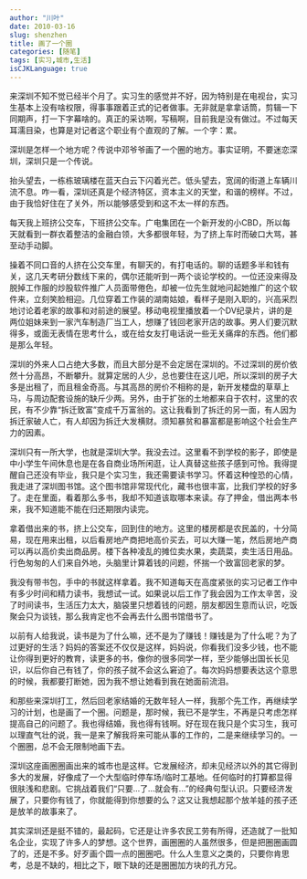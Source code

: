 ```yaml
---
author: "川叶"
date: 2010-03-16
slug: shenzhen
title: 画了一个圈
categories: [随笔]
tags: [实习,城市,生活]
isCJKLanguage: true
---
```


来深圳不知不觉已经半个月了。实习生的感觉并不好，因为特别是在电视台，实习生基本上没有啥权限，得事事跟着正式的记者做事。无非就是拿拿话筒，剪辑一下同期声，打一下字幕啥的。真正的采访啊，写稿啊，目前我是没有做过。不过每天耳濡目染，也算是对记者这个职业有个直观的了解。一个字：累。

深圳是怎样一个地方呢？传说中邓爷爷画了一个圈的地方。事实证明，不要迷恋深圳，深圳只是一个传说。

<!--more-->

抬头望去，一栋栋玻璃楼在蓝天白云下闪着光芒。低头望去，宽阔的街道上车辆川流不息。咋一看，深圳还真是个经济特区，资本主义的天堂，和谐的榜样。不过，由于我恰好住在了关外，所以能够感受到和这不太一样的东西。

每天我上班挤公交车，下班挤公交车。广电集团在一个新开发的小CBD，所以每天就看到一群衣着整洁的金融白领，大多都很年轻，为了挤上车时而破口大骂，甚至动手动脚。

操着不同口音的人挤在公交车里，有聊天的，有打电话的。聊的话题多半和钱有关，这几天考研分数线下来的，偶尔还能听到一两个谈论学校的。一位还没来得及脱掉工作服的炒股软件推广人员面带倦色，却被一位先生就地问起她推广的这个软件来，立刻笑脸相迎。几位穿着工作装的湖南姑娘，看样子是刚入职的，兴高采烈地讨论着老家的故事和对前途的展望。移动电视里播放着一个DV纪录片，讲的是两位姐妹来到一家汽车制造厂当工人，想赚了钱回老家开店的故事。男人们要沉默得多，或面无表情在思考什么，或在给女友打电话说一些无关痛痒的东西。他们都是那么年轻。

深圳的外来人口占绝大多数，而且大部分是不会定居在深圳的。不过深圳的房价依然十分高昂，不断攀升。就算定居的人少，总也要住在这儿吧，所以深圳的房子大多是出租了，而且租金奇高。与其高昂的房价不相称的是，新开发楼盘的草草上马，与周边配套设施的缺斤少两。另外，由于扩张的土地都来自于农村，这里的农民，有不少靠“拆迁致富”变成千万富翁的。这让我看到了拆迁的另一面，有人因为拆迁家破人亡，有人却因为拆迁大发横财。须知暴贫和暴富都是影响这个社会生产力的因素。

深圳只有一所大学，也就是深圳大学。我没去过。这里看不到学校的影子，即使是中小学生午间休息也是在各自商业场所闲逛，让人真替这些孩子感到可怜。我得提醒自己还没有毕业，我只是个实习生，我还需要读书学习。怀着这种惶恐的心情，我走进了深圳图书馆。这个图书馆非常现代化，藏书也很丰富，比我们学校的好多了。走在里面，看着那么多书，我却不知道该取哪本来读。存了押金，借出两本书来，我不知道能不能在归还期限内读完。

拿着借出来的书，挤上公交车，回到住的地方。这里的楼房都是农民盖的，十分简易，现在用来出租，以后看房地产商把地高价买去，可以大赚一笔，然后房地产商可以再以高价卖出商品房。楼下各种凌乱的摊位卖水果，卖蔬菜，卖生活日用品。行色匆匆的人们来自外地，头脑里计算着钱的问题，怀揣一个致富回老家的梦。

我没有带书包，手中的书就这样拿着。我不知道每天在高度紧张的实习记者工作中有多少时间和精力读书，我想试一试。如果说以后工作了我会因为工作太辛苦，没了时间读书，生活压力太大，脑袋里只想着钱的问题，朋友都因生意而认识，吃饭聚会只为谈钱，那么我肯定也不会再去什么图书馆借书了。

以前有人给我说，读书是为了什么嘛，还不是为了赚钱！赚钱是为了什么呢？为了过更好的生活？妈妈的答案还不仅仅是这样，妈妈说，你看我们没多少钱，也不能让你得到更好的教育，读更多的书，像你的很多同学一样，至少能够出国长长见识，以后你自己有钱了，你的孩子就不会这么窘迫了。每次妈妈想要表达这个意思的时候，我都要打断她，因为我不想让她看到我在她面前流泪。

和那些来深圳打工，然后回老家结婚的无数年轻人一样，我那个先工作，再继续学习的计划，也是画了一个圈。问题是，那时候，我已不是学生，不再是只考虑怎样提高自己的问题了。我也得结婚，我也得有钱啊。好在现在我只是个实习生，我可以理直气壮的说，我一是来了解我将来可能从事的工作的，二是来继续学习的。一个圈圈，总不会无限制地画下去。

深圳这座画圈圈画出来的城市也是这样。它发展经济，却未见经济以外的其它得到多大的发展，好像成了一个大型临时停车场/临时工基地。任何临时的打算都显得很肤浅和悲剧。它挑战着我们“只要...了...就会有...”的经典句型认识。只要经济发展了，只要你有钱了，你就能得到你想要的么？这又让我想起那个放羊娃的孩子还是放羊的故事来了。

其实深圳还是挺不错的，最起码，它还是让许多农民工劳有所得，还造就了一批知名企业，实现了许多人的梦想。这个世界，画圈圈的人虽然很多，但是把圈圈画圆了的，还是不多。好歹画个圆一点的圈圈吧。什么人生意义之类的，只要你肯思考，总是不缺的，相比之下，眼下缺的还是圈圈加方块的孔方兄。
